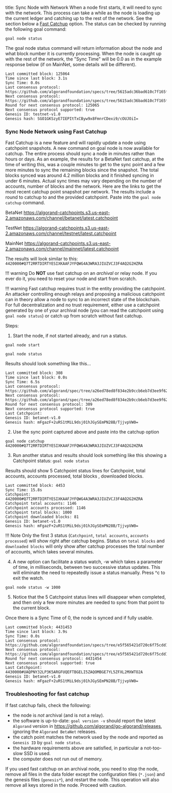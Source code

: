 title: Sync Node with Network
When a node first starts, it will need to sync with the network. This process can take a while as the node is loading up the current ledger and catching up to the rest of the network. See the section below a [Fast Catchup](#sync-node-network-using-fast-catchup) option. The status can be checked by running the following goal command:

``` 
goal node status
``` 

The goal node status command will return information about the node and what block number it is currently processing. When the node is caught up with the rest of the network, the "Sync Time" will be 0.0 as in the example response below (if on MainNet, some details will be different).


``` 
Last committed block: 125064
Time since last block: 3.1s
Sync Time: 0.0s
Last consensus protocol: https://github.com/algorandfoundation/specs/tree/5615adc36bad610c7f165fa2967f4ecfa75125f0
Next consensus protocol: https://github.com/algorandfoundation/specs/tree/5615adc36bad610c7f165fa2967f4ecfa75125f0
Round for next consensus protocol: 125065
Next consensus protocol supported: true
Genesis ID: testnet-v1.0
Genesis hash: SGO1GKSzyE7IEPItTxCByw9x8FmnrCDexi9/cOUJOiI=
``` 


### Sync Node Network using Fast Catchup

Fast Catchup is a new feature and will rapidly update a node using catchpoint  snapshots. A new command on goal node is now available for catchup. The entire process should sync a node in minutes rather than hours or days. As an example, the results for a BetaNet fast catchup, at the time of writing this, was a couple minutes to get to the sync point and a few more minutes to sync the remaining blocks since the snapshot. The total blocks synced was around 4.2 million blocks and it finished syncing in under 6 minutes. Actual sync times may vary depending on the number of accounts, number of blocks and the network.  Here are the links to get the most recent catchup point snapshot per network. The results  include a round to catchup to and the provided catchpoint. Paste into the `goal node catchup` command.

BetaNet
https://algorand-catchpoints.s3.us-east-2.amazonaws.com/channel/betanet/latest.catchpoint

TestNet
https://algorand-catchpoints.s3.us-east-2.amazonaws.com/channel/testnet/latest.catchpoint

MainNet
https://algorand-catchpoints.s3.us-east-2.amazonaws.com/channel/mainnet/latest.catchpoint

The results will look similar to this:
`4420000#Q7T2RRTDIRTYESIXKAAFJYFQWG4A3WRA3JIUZVCJ3F4AQ2G2HZRA`

!!! warning
    Do **NOT** use fast catchup on an *archival* or relay node. If you ever do it, you need to reset your node and start from scratch.

!!! warning
    Fast catchup requires trust in the entity providing the catchpoint. An attacker controlling enough relays and proposing a malicious catchpoint can in theory allow a node to sync to an incorrect state of the blockchain. For full decentralization and no trust requirement, either use a catchpoint generated by one of your archival node (you can read the catchpoint using `goal node status`) or catch up from scratch without fast catchup.

Steps:

1) Start the node, if not started already, and run a status.

`goal node start`

`goal node status`

Results should look something like this...

``` 
Last committed block: 308
Time since last block: 0.0s
Sync Time: 6.5s
Last consensus protocol: https://github.com/algorand/spec/tree/a26ed78ed8f834e2b9ccb6eb7d3ee9f629a6e622
Next consensus protocol: https://github.com/algorand/spec/tree/a26ed78ed8f834e2b9ccb6eb7d3ee9f629a6e622
Round for next consensus protocol: 309
Next consensus protocol supported: true
Last Catchpoint:
Genesis ID: betanet-v1.0
Genesis hash: mFgazF+2uRS1tMiL9dsj01hJGySEmPN28B/TjjvpVW0=
``` 

2) Use the sync point captured above and paste into the catchup option

`goal node catchup 4420000#Q7T2RRTDIRTYESIXKAAFJYFQWG4A3WRA3JIUZVCJ3F4AQ2G2HZRA`

3) Run another status and results should look something like this showing a Catchpoint status:
`goal node status`

Results should show 5 Catchpoint status lines for Catchpoint, total accounts, accounts processed, total blocks , downloaded blocks.


``` 
Last committed block: 4453
Sync Time: 15.8s
Catchpoint: 4420000#Q7T2RRTDIRTYESIXKAAFJYFQWG4A3WRA3JIUZVCJ3F4AQ2G2HZRA
Catchpoint total accounts: 1146
Catchpoint accounts processed: 1146
Catchpoint total blocks: 1000
Catchpoint downloaded blocks: 81
Genesis ID: betanet-v1.0
Genesis hash: mFgazF+2uRS1tMiL9dsj01hJGySEmPN28B/TjjvpVW0=
``` 


!!! Note
Only the first 3 status (`Catchpoint`, `total accounts`, `accounts processed`) will show right after catchup begins. Status on `total blocks` and `downloaded blocks` will only show after catchup processes the total number of accounts, which takes several minutes.

4) A new option can facilitate a status watch, -w which takes a parameter of time, in milliseconds, between two successive status updates. This will eliminate the need to repeatedly issue a status manually. Press ^c to exit the watch.

`goal node status -w 1000`

5) Notice that the 5 Catchpoint status lines will disappear when completed, and then only a few more minutes are needed to sync from that point to the current block.

Once there is a Sync Time of 0, the node is synced and if fully usable.


``` 
Last committed block: 4431453
Time since last block: 3.9s
Sync Time: 0.0s
Last consensus protocol: https://github.com/algorandfoundation/specs/tree/e5f565421d720c6f75cdd186f7098495caf9101f
Next consensus protocol: https://github.com/algorandfoundation/specs/tree/e5f565421d720c6f75cdd186f7098495caf9101f
Round for next consensus protocol: 4431454
Next consensus protocol supported: true
Last Catchpoint: 4430000#UAQPNY32LP3K5ARGFUQEFTBGELI5ZAQOMBGE7YL5ZFXL2MXWTO2A
Genesis ID: betanet-v1.0
Genesis hash: mFgazF+2uRS1tMiL9dsj01hJGySEmPN28B/TjjvpVW0=
``` 


### Troubleshooting for fast catchup

If fast catchup fails, check the following:

- the node is *not* archival (and is not a relay).
- the software is up-to-date: `goal version -v` should report the latest `Algorand` version in https://github.com/algorand/go-algorand/releases, ignoring the `Algorand BetaNet` releases.
- the catch point matches the network used by the node and reported as `Genesis ID` by `goal node status`.
- the hardware requirements above are satisfied, in particular a not-too-slow SSD is used.
- the computer does not run out of memory.

If you used fast catchup on an archival node, you need to stop the node, remove all files in the data folder except the configuration files (`*.json`) and the genesis files (`genesis*`), and restart the node. This operation will also remove all keys stored in the node. Proceed with caution.